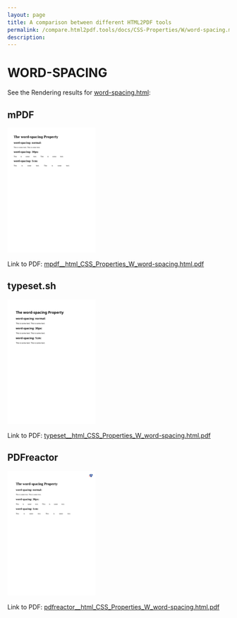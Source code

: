 ```yaml
---
layout: page
title: A comparison between different HTML2PDF tools
permalink: /compare.html2pdf.tools/docs/CSS-Properties/W/word-spacing.md
description: 
---
```


# WORD-SPACING

See the Rendering results for [word-spacing.html](/html/CSS%20Properties/W/word-spacing.html):

## mPDF
![](mpdf__html_CSS_Properties_W_word-spacing.html.png) 

Link to PDF: [mpdf__html_CSS_Properties_W_word-spacing.html.pdf](mpdf__html_CSS_Properties_W_word-spacing.html.pdf)

## typeset.sh
![](typeset__html_CSS_Properties_W_word-spacing.html.png) 

Link to PDF: [typeset__html_CSS_Properties_W_word-spacing.html.pdf](typeset__html_CSS_Properties_W_word-spacing.html.pdf)

## PDFreactor
![](pdfreactor__html_CSS_Properties_W_word-spacing.html.png) 

Link to PDF: [pdfreactor__html_CSS_Properties_W_word-spacing.html.pdf](pdfreactor__html_CSS_Properties_W_word-spacing.html.pdf)
